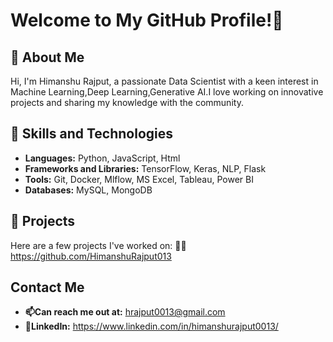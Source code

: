  # Welcome to My GitHub Profile!👋

## 🚀 About Me
Hi, I'm Himanshu Rajput, a passionate Data Scientist with a keen interest in Machine Learning,Deep Learning,Generative AI.I love working on innovative projects and sharing my knowledge with the community.
## 🚀 Skills and Technologies
- **Languages:** Python, JavaScript, Html
- **Frameworks and Libraries:** TensorFlow, Keras, NLP, Flask
- **Tools:** Git, Docker, Mlflow, MS Excel, Tableau, Power BI
- **Databases:** MySQL, MongoDB

## 🚀 Projects
Here are a few projects I've worked on:
👨‍💻 https://github.com/HimanshuRajput013

## Contact Me
- **📫Can reach me out at:** hrajput0013@gmail.com
- **💼LinkedIn:** https://www.linkedin.com/in/himanshurajput0013/



